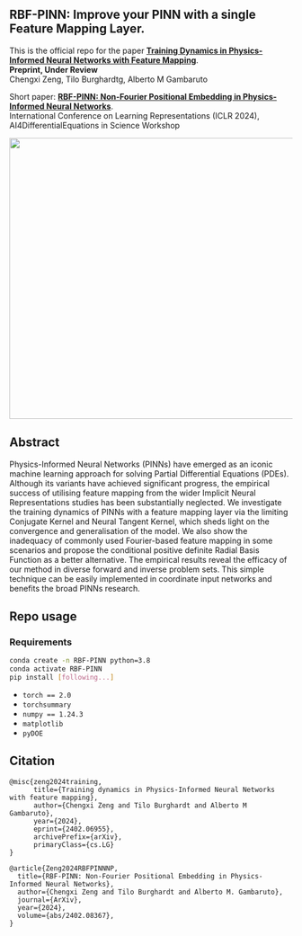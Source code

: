 ## RBF-PINN: Improve your PINN with a single Feature Mapping Layer.
This is the official repo for the paper **[Training Dynamics in Physics-Informed Neural Networks with Feature Mapping](https://arxiv.org/abs/2402.06955)**.<br/>
**Preprint, Under Review**<br/>
Chengxi Zeng, Tilo Burghardtg, Alberto M Gambaruto<br/>

Short paper: **[RBF-PINN: Non-Fourier Positional Embedding in Physics-Informed Neural Networks](https://arxiv.org/abs/2402.08367)**.<br/>
International Conference on Learning Representations (ICLR 2024), AI4DifferentialEquations in Science Workshop

<img src="https://github.com/SimonZeng7108/RBF-PINN/blob/master/Figs/lorenz.gif" width="800" height="500"><br/>

## Abstract
Physics-Informed Neural Networks (PINNs) have emerged as an iconic machine learning approach for solving Partial Differential Equations (PDEs). Although its variants have achieved significant progress, the empirical success of utilising feature mapping from the wider Implicit Neural Representations studies has been substantially neglected. We investigate the training dynamics of PINNs with a feature mapping layer via the limiting Conjugate Kernel and Neural Tangent Kernel, which sheds light on the convergence and generalisation of the model. We also show the inadequacy of commonly used Fourier-based feature mapping in some scenarios and propose the conditional positive definite Radial Basis Function as a better alternative. The empirical results reveal the efficacy of our method in diverse forward and inverse problem sets. This simple technique can be easily implemented in coordinate input networks and benefits the broad PINNs research.

## Repo usage
### Requirements 
```Bash
conda create -n RBF-PINN python=3.8
conda activate RBF-PINN
pip install [following...]
```
- `torch == 2.0`
- `torchsummary`
- `numpy == 1.24.3`
- `matplotlib`
- `pyDOE`

## Citation
```
@misc{zeng2024training,
      title={Training dynamics in Physics-Informed Neural Networks with feature mapping}, 
      author={Chengxi Zeng and Tilo Burghardt and Alberto M Gambaruto},
      year={2024},
      eprint={2402.06955},
      archivePrefix={arXiv},
      primaryClass={cs.LG}
}

@article{Zeng2024RBFPINNNP,
  title={RBF-PINN: Non-Fourier Positional Embedding in Physics-Informed Neural Networks},
  author={Chengxi Zeng and Tilo Burghardt and Alberto M. Gambaruto},
  journal={ArXiv},
  year={2024},
  volume={abs/2402.08367},
}
```

